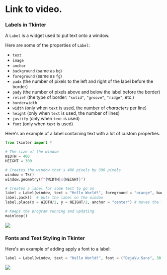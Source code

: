 # Link to video.

### Labels in Tkinter

A `Label` is a widget used to put text onto a window.

Here are some of the properties of `Label`:
* `text`
* `image` 
* `anchor`
* `background` (same as `bg`)
* `foreground` (same as `fg`)
* `padx` (the number of pixels to the left and right of the label before the border)
* `pady` (the number of pixels above and below the label before the border)
* `relief` (the type of border: `"solid"`, `"groove"`, `"ridge"`, etc.)
* `borderwidth`
* `width` (only when `text` is used, the number of *characters* per line)
* `height` (only when `text` is used, the number of lines)
* `justify` (only when `text` is used)
* `font` (only when `text` is used)

Here's an example of a label containing text with a lot of custom properties.

```python
from tkinter import *

# The size of the window
WIDTH = 400
HEIGHT = 300

# Creates the window that's 400 pixels by 300 pixels
window = Tk()
window.geometry(f"{WIDTH}x{HEIGHT}")

# Creates a label for some text to go on
label = Label(window, text = "Hello World!", foreground = "orange", background = "white", borderwidth = 3, relief = "solid", padx = 10, pady = 10, width = 12)  # creates the label
label.pack()  # puts the label on the window
label.place(x = WIDTH/2, y = HEIGHT/2, anchor = "center") # moves the label to the middle of the window

# Keeps the program running and updating
mainloop()
```

![](../Images/Tkinter_Label_1.png)

### Fonts and Text Styling in Tkinter 

Here's an example of adding apply a font to a label:

```python
label = Label(window, text = "Hello World!", font = ("DejaVu Sans", 30, "bold")) # font size
```

![](../Images/Tkinter_Label_2.png)

